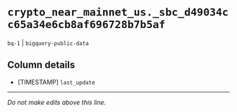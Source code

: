 # `crypto_near_mainnet_us._sbc_d49034cc65a34e6cb8af696728b7b5af`
`bq-1` | `bigquery-public-data`

## Column details
* [TIMESTAMP] `last_update`

-------------------------------------------------------------------------------
*Do not make edits above this line.*
